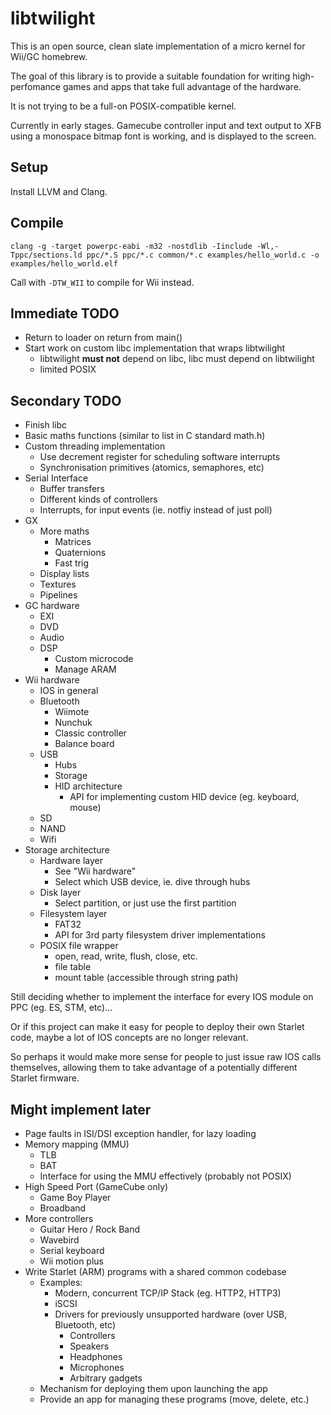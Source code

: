 # libtwilight

This is an open source, clean slate implementation of a micro kernel for Wii/GC homebrew.

The goal of this library is to provide a suitable foundation for writing high-perfomance games and apps that take full advantage of the hardware.

It is not trying to be a full-on POSIX-compatible kernel.

Currently in early stages. Gamecube controller input and text output to XFB using a monospace bitmap font is working, and is displayed to the screen.

## Setup

Install LLVM and Clang.

## Compile

`clang -g -target powerpc-eabi -m32 -nostdlib -Iinclude -Wl,-Tppc/sections.ld ppc/*.S ppc/*.c common/*.c examples/hello_world.c -o examples/hello_world.elf`

Call with `-DTW_WII` to compile for Wii instead.

## Immediate TODO

- Return to loader on return from main()
- Start work on custom libc implementation that wraps libtwilight
	- libtwilight **must not** depend on libc, libc must depend on libtwilight
	- limited POSIX

## Secondary TODO

- Finish libc
- Basic maths functions (similar to list in C standard math.h)
- Custom threading implementation
	- Use decrement register for scheduling software interrupts
	- Synchronisation primitives (atomics, semaphores, etc)
- Serial Interface
	- Buffer transfers
	- Different kinds of controllers
	- Interrupts, for input events (ie. notfiy instead of just poll)
- GX
	- More maths
		- Matrices
		- Quaternions
		- Fast trig
	- Display lists
	- Textures
	- Pipelines
- GC hardware
	- EXI
	- DVD
	- Audio
	- DSP
		- Custom microcode
		- Manage ARAM
- Wii hardware
	- IOS in general
	- Bluetooth
		- Wiimote
		- Nunchuk
		- Classic controller
		- Balance board
	- USB
		- Hubs
		- Storage
		- HID architecture
			- API for implementing custom HID device (eg. keyboard, mouse)
	- SD
	- NAND
	- Wifi
- Storage architecture
	- Hardware layer
		- See "Wii hardware"
		- Select which USB device, ie. dive through hubs
	- Disk layer
		- Select partition, or just use the first partition
	- Filesystem layer
		- FAT32
		- API for 3rd party filesystem driver implementations
	- POSIX file wrapper
		- open, read, write, flush, close, etc.
		- file table
		- mount table (accessible through string path)

Still deciding whether to implement the interface for every IOS module on PPC (eg. ES, STM, etc)...

Or if this project can make it easy for people to deploy their own Starlet code,
maybe a lot of IOS concepts are no longer relevant.

So perhaps it would make more sense for people to just issue raw IOS calls themselves,
allowing them to take advantage of a potentially different Starlet firmware.

## Might implement later

- Page faults in ISI/DSI exception handler, for lazy loading
- Memory mapping (MMU)
	- TLB
	- BAT
	- Interface for using the MMU effectively (probably not POSIX)
- High Speed Port (GameCube only)
	- Game Boy Player
	- Broadband
- More controllers
	- Guitar Hero / Rock Band
	- Wavebird
	- Serial keyboard
	- Wii motion plus
- Write Starlet (ARM) programs with a shared common codebase
	- Examples:
		- Modern, concurrent TCP/IP Stack (eg. HTTP2, HTTP3)
		- iSCSI
		- Drivers for previously unsupported hardware (over USB, Bluetooth, etc)
			- Controllers
			- Speakers
			- Headphones
			- Microphones
			- Arbitrary gadgets
	- Mechanism for deploying them upon launching the app
	- Provide an app for managing these programs (move, delete, etc.)
